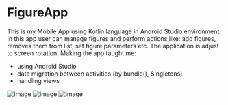 # FigureApp
This is my Mobile App using Kotlin language in Android Studio environment. In this app user can manage figures and perform actions like: add figures, removes them from list, set figure parameters etc. 
The application is adjust to screen rotation.
Making the app taught me:
- using Android Studio
- data migration between activities (by bundle(), Singletons), 
- handling views

![image](https://github.com/Facio122/FigureApp/assets/118031180/ec80604a-c8e4-40de-b78f-3277757efb9f)
![image](https://github.com/Facio122/FigureApp/assets/118031180/d5314313-1044-425a-b30e-4e502ec349a6)
![image](https://github.com/Facio122/FigureApp/assets/118031180/5752b7cb-fd7f-418f-a35c-f7a5e12ed4a0)

